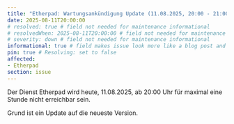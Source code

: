 ```yaml
---
title: "Etherpad: Wartungsankündigung Update (11.08.2025, 20:00 - 21:00 Uhr)"
date: 2025-08-11T20:00:00
# resolved: true # field not needed for maintenance informational
# resolvedWhen: 2025-08-11T20:00:00 # field not needed for maintenance informational
# severity: down # field not needed for maintenance informational
informational: true # field makes issue look more like a blog post and removes any references to downtime length
pin: true # Resolving: set to false
affected:
- Etherpad
section: issue
---
```


Der Dienst Etherpad wird heute, 11.08.2025, ab 20:00 Uhr für maximal eine Stunde nicht erreichbar sein. 

Grund ist ein Update auf die neueste Version.
